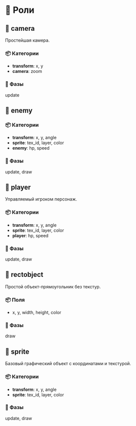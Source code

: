 # 📘 Роли

## 🔹 camera

Простейшая камера.

### 📦 Категории
- **transform**: x, y
- **camera**: zoom

### 🔧 Фазы
update

## 🔹 enemy

### 📦 Категории
- **transform**: x, y, angle
- **sprite**: tex_id, layer, color
- **enemy**: hp, speed

### 🔧 Фазы
update, draw

## 🔹 player

Управляемый игроком персонаж.

### 📦 Категории
- **transform**: x, y, angle
- **sprite**: tex_id, layer, color
- **player**: hp, speed

### 🔧 Фазы
update, draw

## 🔹 rectobject
Простой объект-прямоугольник без текстур.

### 📦 Поля
- x, y, width, height, color

### 🔧 Фазы
draw


## 🔹 sprite

Базовый графический объект с координатами и текстурой.

### 📦 Категории
- **transform**: x, y, angle
- **sprite**: tex_id, layer, color

### 🔧 Фазы
update, draw
